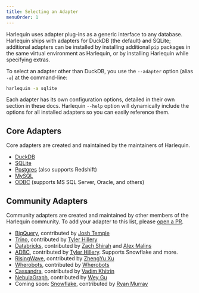 ```yaml
---
title: Selecting an Adapter
menuOrder: 1
---
```


Harlequin uses adapter plug-ins as a generic interface to any database. Harlequin ships with adapters for DuckDB (the default) and SQLite; additional adapters can be installed by installing additional `pip` packages in the same virtual environment as Harlequin, or by installing Harlequin while specifying extras.

To select an adapter other than DuckDB, you use the `--adapter` option (alias `-a`) at the command-line:

```bash
harlequin -a sqlite
```

Each adapter has its own configuration options, detailed in their own section in these docs. Harlequin `--help` option will dynamically include the options for all installed adapters so you can easily reference them.

## Core Adapters

Core adapters are created and maintained by the maintainers of Harlequin.

- [DuckDB](duckdb/index)
- [SQLite](sqlite/index)
- [Postgres](postgres/index) (also supports Redshift)
- [MySQL](mysql/index)
- [ODBC](odbc/index) (supports MS SQL Server, Oracle, and others)

## Community Adapters

Community adapters are created and maintained by other members of the Harlequin community. To add your adapter to this list, please [open a PR](https://github.com/tconbeer/harlequin-web).

- [BigQuery](bigquery/index), contributed by [Josh Temple](https://github.com/joshtemple)
- [Trino](trino/index), contributed by [Tyler Hillery](https://github.com/TylerHillery)
- [Databricks](databricks/index), contributed by [Zach Shirah](https://github.com/zashirah) and [Alex Malins](https://github.com/alexmalins)
- [ADBC](adbc/index), contributed by [Tyler Hillery](https://github.com/TylerHillery). Supports Snowflake and more.
- [RisingWave](risingwave/index), contributed by [ZhengYu Xu](https://github.com/zen-xu)
- [Wherobots](wherobots/index), contributed by [Wherobots](https://github.com/wherobots)
- [Cassandra](cassandra/index), contributed by [Vadim Khitrin](https://github.com/vkhitrin)
- [NebulaGraph](nebulagraph/index), contributed by [Wey Gu](https://github.com/wey-gu)
- Coming soon: [Snowflake](https://github.com/rymurr/harlequin-snowflake), contributed by [Ryan Murray](https://github.com/rymurr)